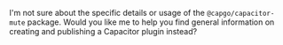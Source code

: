 I'm not sure about the specific details or usage of the `@capgo/capacitor-mute` package. Would you like me to help you find general information on creating and publishing a Capacitor plugin instead?